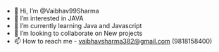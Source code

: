 - 👋 Hi, I’m @Vaibhav99Sharma
- 👀 I’m interested in JAVA
- 🌱 I’m currently learning Java and Javascript
- 💞️ I’m looking to collaborate on New projects
- 📫 How to reach me - vaibhavsharma382@gmail.com (9818158400)

<!---
Vaibhav99Sharma/Vaibhav99Sharma is a ✨ special ✨ repository because its `README.md` (this file) appears on your GitHub profile.
You can click the Preview link to take a look at your changes.
--->
